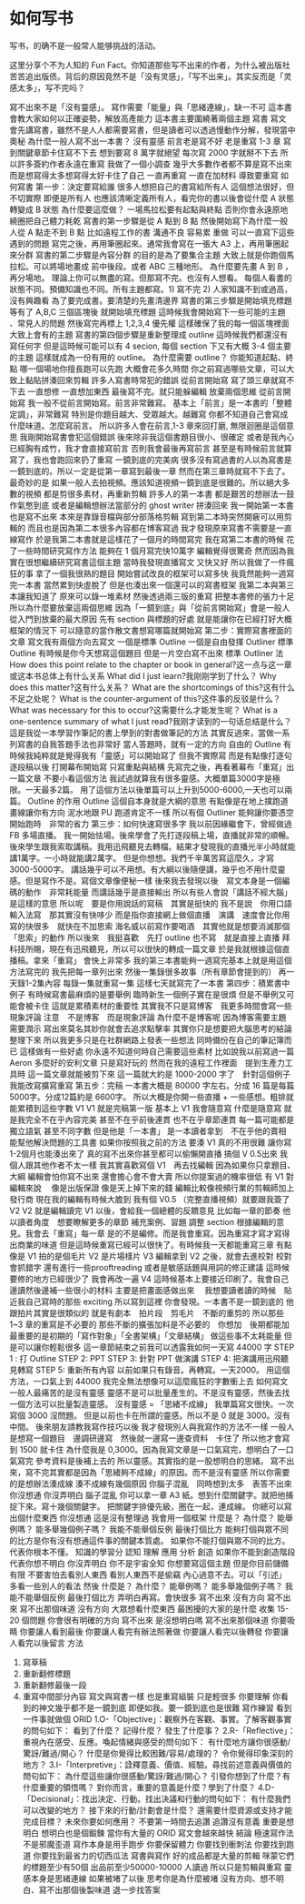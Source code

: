 # 如何写书

写书，的确不是一般常人能够挑战的活动。

这里分享个不为人知的 Fun Fact。你知道那些写不出来的作者，为什么被出版社苦苦追出版债。背后的原因竟然不是「没有灵感」，「写不出来」。其实反而是「灵感太多」，写不完吗？



寫不出來不是「沒有靈感」。
寫作需要「能量」與「思緒連線」，缺一不可
這本書會教大家如何以正確姿勢，解放高產能力
這本書主要圍繞著兩個主題
寫書
寫文
會先講寫書，雖然不是人人都需要寫書，但是讀者可以透過慢動作分解，發現當中奧秘
為什麼一般人寫不出一本書？
沒有靈感
前言老是寫不好
老是重寫 1-3 章
寫到關鍵章節卡住寫不下去
想到要寫 8 萬字就絕望
每次寫 2000 字就掰不下去
所以許多簽約作者永遠在重寫
我做了一個小調查
幾乎大多數作者都不算是寫不出來
而是想寫得太多想寫得太好卡住了自己
一直再重寫
一直在加材料 導致要重寫
如何寫書
第一步：決定要寫給誰
很多人想把自己的書寫給所有人
這個想法很好，但不切實際
即便是所有人
也應該清晰定義所有人，看完你的書以後會從什麼 A 狀態轉變成 B 狀態
為什麼要這麼做？
一場馬拉松要有起點與終點
否則你會永遠原地繞圈把自己體力耗乾
寫書的第一步驟是從 A 點到 B 點
然後開始寫下為什麼一般人從 A 點走不到 B 點
比如遠程工作的書
溝通不良
容易累
重做
可以一直寫下這些遇到的問題
寫完之後，再用筆圈起來。通常我會寫在一張大 A3 上，再用筆圈起來分群
寫書的第二步驟是內容分群
的目的是為了要集合主題
大致上就是你跑個馬拉松。可以將場地畫成 前中後段。或者 ABC 三種地形。
為什麼要先畫 A 到 B ，再分場地。
理論上你可以無盡的寫。但那寫不完。也沒有人想看。
每個人看書的狀態不同。預備知識也不同。所有主題都寫。1) 寫不完 2) 人家知識不到或過高，沒有興趣看
為了要完成書。要清楚的先畫清邊界
寫書的第三步驟是開始填充標題
等有了 A,B,C 三個區塊後
就開始填充標題
這時候我會開始寫下一些可能的主題 、常見人的問題
然後寫完再標上 1,2,3,4 優先權
這樣確保了我的每一個區塊裡面大致上會有的主題
寫書的第四個步驟是重新整理成 outline
這時候我們都還沒有寫任何字
但是這時候可能可以有 4 secion, 每個 section 下又有大概 3-4 個主要的主題
這樣就成為一份有用的 outline。
為什麼需要 outline？
你能知道起點、終點
哪一個場地你擅長跑可以先跑
大概會花多久時間
你之前寫過哪些文章，可以大致上黏貼拼湊回來剪輯
許多人寫書時常犯的錯誤
從前言開始寫
寫了頭三章就寫不下去
一直想修
一直想加東西
最後寫不完。就只能躲編輯
放棄兩個思維
從前言開始寫
我一般不從前言開始寫。前言非常難寫。
基本上「前言」是一本書的「整體定調」，非常難寫
特別是你題目越大、受眾越大。越難寫
你都不知道自己會寫成什麼味道。怎麼寫前言。
所以許多人會在前言,1-3 章來回打磨, 無限迴圈是這個意思
我剛開始寫書會犯這個錯誤
後來除非我這個書題目很小、很確定
或者是我內心已經胸有成竹，我才會直接寫前言
否則我會最後再寫前言
甚至是有時候前言就算寫了，我也會跑回來扔了重寫
一鏡到底的完美病
很多沒有寫過書的人以為寫書是一鏡到底的。所以一定是從第一章寫到最後一章
然而在第三章時就寫不下去了。
最奇妙的是
如果一般人去拍視頻。應該知道視頻一鏡到底是很難的。所以絕大多數的視頻
都是剪很多素材，再重新剪輯
許多人的第一本書 都是艱苦的想辦法一鼓作氣憋到底
或者是編輯想辦法當部分的 ghost writer 拼湊回來
我一開始第一本書也是寫不出來
本來是靠錄音檔與部分部落格剪輯
寫到第二本時突然開竅可以用剪輯的
而且也是因為第二本很多內容都在博客寫過
我才發現原來寫書不需要是一直線寫作
於是我第二本書就是這樣花了一個月的時間寫完
我在寫第二本書的時候
花了一些時間研究寫作方法
能夠在 1 個月寫完快10萬字
編輯覺得很驚奇
然而因為我實在很想繼續研究寫書這個主題
當時我發現直播寫文 又快又好
所以我做了一件瘋狂的事
拿了一個我很熟的題目 開始嘗試改良的框架可以寫多快
我竟然能夠一週寫完一本書
當然累到快虛脫了
但是也湊出來一個還可以的寫書框架
我第二本與第三本讓我知道了
原來可以錄一堆素材
然後透過兩三版的重寫
把整本書修的張力十足
所以為什麼要放棄這兩個思維
因為「一鏡到底」與「從前言開始寫」會是一般人從入門到放棄的最大原因
先有 section 與標題的好處
就是能讓你在已經打好大概框架的情況下
可以隨意的當作散文書想寫哪篇就開始寫
第二步：實際寫書裡面的文章
寫文我有兩個方向去寫文
一個是標準 Outline
一個是自由發揮 Outliner
標準 Outline
有時候是你今天想寫這個題目
但是一片空白寫不出來
標準 Outliner 法
How does this point relate to the chapter or book in general?这一点与这一章或这本书总体上有什么关系
What did I just learn?我刚刚学到了什么？
Why does this matter?这有什么关系？
What are the shortcomings of this?这有什么不足之处呢？
What is the counter-argument of this?这件事的反驳是什么？
What was necessary for this to occur?这需要什么才能发生呢？
What is a one-sentence summary of what I just read?我刚才读到的一句话总结是什么？
這是我從一本學習作筆記的書上學到的對書做筆記的方法
其實反過來，當做一系列寫書的自我答題手法也非常好
當人答題時，就有一定的方向
自由的 Outline
有時候我純粹就是覺得我有「靈感」可以開始寫了
但我不實際寫
而是有點像打逐句逐段稿以後
打開幕布開始寫
只寫重點與結構
先寫完之後，再看著幕布「重寫」出一篇文章
不要小看這個方法
我試過就算我有很多靈感。大概單篇3000字是極限。一天最多2篇。
用了這個方法以後單篇可以上升到5000-6000,一天也可以兩篇。
Outline 的作用
Outline 這個自本身就是大綱的意思
有點像是在地上撲跑道
畫線讓你有方向
泥水地跟 PU 跑道肯定不一樣
所以有個 Outliner 能夠讓你要憑空開始跑時　非常的省力
第三步：如何快速寫很多字
我以前因緣繼會下，曾經做過 FB 多場直播。
我一開始怯場。後來學會了先打逐段稿上場，直播就非常的順暢。
後來學生跟我索取講稿。我用迅飛聽見去轉檔。結果才發現我的直播光半小時就能講1萬字。一小時就能講2萬字。
但是你想想。我們千辛萬苦寫這麼久，才寫3000-5000字。
講話幾乎可以不用想。有大綱以後隨便講，幾乎也不用什麼靈感。但是寫作不是。寫個文章像便秘一樣
後來我去發現以後　寫文本身是一個編碼的動作　非常耗能量
而講話幾乎是直接輸出
所以有些人會說「講話不經大腦」是這樣的意思
所以呢　要是你用說話的寫稿　其實是挺快的
我不是說　你用口語輸入法寫　那其實沒有快哆少
而是指你直接網上做個直播　演講　速度會比你用寫的快很多　就快在不加思索
海名威以前寫作要喝酒　其實他就是想要消滅那個「思索」的動作
所以後來　我挺喜歡　先打 outline 也不寫　就是直接上直播
拜科技所賜，現在有迅飛聽見，所以可以很快的轉成一篇文章
於是我就根據這個直播稿。拿來「重寫」
會快上非常多
我的第三本書能夠一週寫完基本上就是用這個方法寫完的
我先把每一章列出來
然後一集錄很多故事（所有章節會提到的）
再一天錄1-2集內容
每錄一集就重寫一集
這樣七天就寫完了一本書
第四步：積累書中例子
有時候寫書最麻煩的是要舉例
臨時新生一個例子實在是很煩
但是不舉例又可能會被卡住
這就是累積素材的重要性
其實我不只是寫博客　我更多時間會寫一些現象評論
注意　不是博客　而是現象評論
為什麼不是博客呢
因為博客需要主題　需要潤示
寫出來莫名其妙你就會去追求點擊率
其實你只是想要把大腦思考的結論整理下來
所以我更多只是在社群網路上發表一些想法
同時備份在自己的筆記簿而已
這樣做有一些好處
你永遠不知道何時自己需要這些素材
比如說我以前寫過一篇 Aeron 多麼好的安利文章
只是寫好玩的
然而在我的遠程工作裡面　提到生產力工具時
這一篇文章就能被剪下來
這一篇就大約是 1000-2000 字了　針對這個例子我能改寫擴寫重寫
第五步：完稿
一本書大概是 80000 字左右。分成 16 篇是每篇5000字。分成12篇約是 6600字。
所以大概是你開一些直播 + 一些感想。粗排就能累積到這些字數
V1
V1 就是完稿第一版
基本上 V1 我會隨意寫
什麼是隨意寫
就是我完全不在乎內容完美
甚至不在乎前後連貫
也不在乎章節連貫
每一篇可能都是獨立語氣
甚至不同字數
但是他是「一本書」
是一本讀者拿到　不在乎他的賣相　能幫他解決問題的工具書
如果你按照我之前的方法
要湊 V1 真的不用很難
讓你寫1-2個月也能湊出來了
真的寫不出來你甚至都可以偷懶開直播
搞個 V 0.5出來
我個人跟其他作者不太一樣
我其實喜歡寫個 V1　再去找編輯
因為如果你只拿題目、大綱
編輯會怕你寫不出來
還會擔心會不會大賣
所以你提案過的機率很低
有 V1 對編輯來說　
像是出版保證
像是天上掉下來的錢
編輯比較像視頻行業的剪輯師加上發行商
現在我的編輯有時候大膽到
我有個 V0.5 （完整直播視頻）就要跟我簽了
V2
V2 就是編輯讀完 V1 以後，會給我一個總體的反饋意見
比如每一章的節奏
他以讀者角度　想要瞭解更多的章節
補充案例、習題
調整 section
根據編輯的意見。我會去「重寫」每一章
是的不是編修。而是我會重寫。因為重寫才寫才寫得出商業的味道
但是這時候重寫已經可以很快了。有時候我一天都能重寫三章
有點像是 V1 拍的是個毛片 V2 是片場樣片
V3
編輯拿到 V2 之後，就會去進校對
校對會抓錯字
還有進行一些prooftreading
或者是敏感話題與用詞的修正建議
這時候要修的地方已經很少了
我會再改一遍
V4
這時候基本上要接近印刷了。我會自己邊讀然後邊補一些很小的材料
主要是把畫面感做出來　
我想要讀者讀的時候　貼近我自己寫時的那些 exciting
所以寫到這裡
你會發現。一本書不是一鏡到底的
他跟拍片其實是很類似的
就是有劇本　拍片段　剪毛片　不斷的重剪的
所以那些 1~3 章的重寫是不必要的
那些不斷的擴張加料是不必要的　你想加　後期都能加
最重要的是初期的「寫作對象」「全書架構」「文章結構」
做這些事不太耗能量
但是可以讓你輕鬆很多
這一章節結束之前我可以透露我如何一天寫 44000 字
STEP 1 : 打 Outline
STEP 2: PPT
STEP 3: 針對 PPT 做演講
STEP 4: 把演講用迅飛聽見轉寫
STEP 5: 重新所有內容
以前如果只有錄音。再轉寫。一天2000。
用這個方法，一口氣上到 44000
我完全無法想像可以這麼瘋狂的字數衝上去
如何寫文
一般人最痛苦的是沒有靈感
靈感不是可以批量產生的。不是沒有靈感，然後去找一個方法可以批量製造靈感。
沒有靈感 = 「思緒不成線」
我單篇寫文很快。一次寫個 3000 沒問題。
但是以前也卡在所謂的靈感。所以不是 0 就是 3000。沒有中間。
後來朋友請教我寫作技巧以後
我才發現別人與我寫作的方法不一樣
一般人是想寫一個題目　邊調研邊寫　然後就一邊寫一邊查資料　卡住了
所以他才會寫到 1500 就卡住
為什麼我是 0,3000。因為我寫文章是一口氣寫完，想明白了一口氣寫完
參考資料是後補上去的
所以靈感。其實指的是一股想明白的思緒。
寫不出來，寫不完其實都是因為「思緒夠不成線」的原因。而不是沒有靈感
所以你需要的是想辦法湊成線
湊不成線有幾個原因
你腦子混亂　同時想到太多　表答不出來
你沒想通
你沒弄明白
腦子混亂
你可以拿一章 A3 紙。想到什麼關鍵字。就把他捕捉下來。寫十幾個關鍵字。
把關鍵字排優先級，圈在一起，連成線。
你總可以寫出個什麼東西
你沒想通
這是沒有整理過
我會用一個框架
什麼是？
為什麼？
能舉例嗎？
能多舉幾個例子嗎？
我能不能舉個反例
最後打個比方
能夠打個與眾不同的比方是你有沒有想通這件事的關鍵本質處。
如果你不能打個與眾不同的比方。代表你根本不懂。
知識的學習分
認知
理解
應用
分析
創造
如果你不能到創造階段代表你想不明白
你沒弄明白
你不是宇宙全知
你想要寫這個主題
但是你目前儲備有限
不要害怕去看別人東西
看別人東西不是偷竊
內心過意不去。可以「引述」
多看一些別人的看法
然後
什麼是？
為什麼？
能舉例嗎？
能多舉幾個例子嗎？
我能不能舉個反例
最後打個比方
弄明白再寫。會快很多
寫不出來
沒有方向
寫不出來
寫不出那個味道
沒有方向
大眾想看什麼東西
最困擾的大家的是什麼
收集 15-20 個問題
你會很有明確的方向
寫不出來
是沒想明白嗎
寫不出來那個味道
你要吸睛
你要讓人看到最後
你要讓人看完有辦法照著做
你要讓人看完以後轉發
你要讓人看完以後留言
方法
1. 寫草稿
2. 重新翻修標題
3. 重新翻修最後一段
4. 重寫中間部分內容
寫文與寫書一樣
也是重寫組裝
只是輕很多
你要理解
你看到的神文幾乎都不是一鏡到底
即便如我。要一鏡到底也是很難
寫作練習
看到一件事就做個 ORID
1.O-「Objective」：觀察外在客觀、事實。了解客觀事實的問句如下：
看到了什麼？
記得什麼？
發生了什麼事？
2.R-「Reflective」：重視內在感受、反應。喚起情緒與感受的問句如下：
有什麼地方讓你很感動/驚訝/難過/開心？
什麼是你覺得比較困難/容易/處理的？
令你覺得印象深刻的地方？
3.I-「Interpretive」：詮釋意義、價值、經驗。尋找前述意義與價值的問句如下：
為什麼這些讓你很感動/驚訝/難過/開心？
引發你想到了什麼？有什麼重要的領悟嗎？
對你而言，重要的意義是什麼？學到了什麼？
4.D-「Decisional」：找出決定、行動。找出決議和行動的問句如下：
有什麼我們可以改變的地方？
接下來的行動/計劃會是什麼？
還需要什麼資源或支持才能完成目標？
未來你要如何應用？
不要第一時間去追讚
追讚沒有意義
重要是想明白
想明白也是個鍛鍊
當你有大量的 ORID
寫文會越來越快
結論
極速寫作法不是邪魔歪道
寫作本身是用手跑步
你要保留體力
你要找到衝刺法
你要找到跑道
你要找到最省力的切西瓜法
寫書與寫作
好的成品都是大量的剪輯
咪蒙它們的標題至少有50個
出品前至少50000-10000 人讀過
所以只是剪輯與重寫
靈感本身是思緒連線
如果被堵了以後
思考你是為什麼被堵
沒有方向、想不明白、寫不出那個後製味道
退一步找答案

